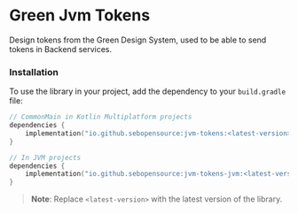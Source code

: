 # Green Jvm Tokens

Design tokens from the Green Design System, used to be able to send tokens in Backend services.

### Installation

To use the library in your project, add the dependency to your `build.gradle` file:

```kotlin
// CommonMain in Kotlin Multiplatform projects
dependencies { 
    implementation("io.github.sebopensource:jvm-tokens:<latest-version>")
}

// In JVM projects
dependencies {
    implementation("io.github.sebopensource:jvm-tokens-jvm:<latest-version>")
}
```

> **Note**: Replace `<latest-version>` with the latest version of the library. 